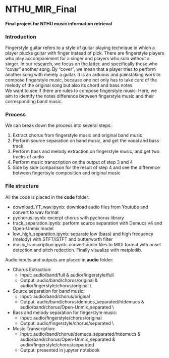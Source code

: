 # NTHU_MIR_Final
#### Final project for NTHU music information retrieval

### Introduction
Fingerstyle guitar refers to a style of guitar playing technique in which a player plucks guitar with finger instead of pick. There are fingerstyle players who play accompaniment for a singer and players who solo without a singer.  In our research, we focus on the latter, and specifically those who “cover” another song. By “cover”, we mean that a player tries to perform another song with merely a guitar. It is an arduous and painstaking work to compose fingerstyle music, because one not only has to take care of the melody of the original song but also its chord and bass notes. \
We want to see if there are rules to compose fingerstyle music. Here, we aim to identify the notes difference between fingerstyle music and their corresponding band music.

### Process
We can break down the process into several steps:
1. Extract chorus from fingerstyle music and original band music
2. Perform source separation on band music, and get the vocal and bass track
3. Perform bass and melody extraction on fingerstyle music, and get two tracks of audio
4. Perform music transcription on the output of step 3 and 4
5. Side by side comparison for the result of step 4 and see the difference between fingertsyle composition and original music

### File structure
All the code is placed in the **code** folder:
* download_YT_wav.ipynb: download audio files from Youtube and convert to wav format
* pychorus.ipynb: excerpt chorus with pychorus library
* track_separation.ipynb: perform source separation with Demucs v4 and Open-Unmix model
* low_high_separation.ipynb: separate low (bass) and high frequency (melody) with STFT/iSTFT and butterworth filter
* music_transcription.ipynb: convert audio files to MIDI format with onset detection and pitch redection. Finally visualize with matplotlib.

Audio inputs and outputs are placed in **audio** folder:
* Chorus Extraction:
  - Input: audio/band/full & audio/fingerstyle/full
  - Output: audio/band/chorus/original & audio/fingerstyle/chorus/original \
* Source separation for band music:
  - Input: audio/band/chorus/original
  - Output: audio/band/chorus/demucs_separated/htdemucs & audio/band/chorus/Open-Unmix_separated \
* Bass and melody separation for fingerstyle music:
  - Input: audio/fingerstyle/chorus/original
  - Output: audio/fingerstyle/chorus/separated \
* Music Transcription:
  - Input: audio/band/chorus/demucs_separated/htdemucs & audio/band/chorus/Open-Unmix_separated & audio/fingerstyle/chorus/separated
  - Output: presented in jupyter notebook
